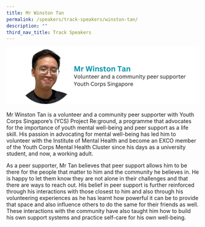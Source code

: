 ```yaml
---
title: Mr Winston Tan
permalink: /speakers/track-speakers/winston-tan/
description: ""
third_nav_title: Track Speakers
---
```

<div style="display: flex; flex-wrap: wrap;">
  <div style="flex-basis: 100%; max-width: 100%;">
    <img alt="track speakers 1" src="/images/SpeakersPhoto/winstontan.png">
  </div>
</div>

Mr Winston Tan is a volunteer and a community peer supporter with Youth Corps Singapore’s (YCS) Project Re:ground, a programme that advocates for the importance of youth mental well-being and peer support as a life skill. His passion in advocating for mental well-being has led him to volunteer with the Institute of Mental Health and become an EXCO member of the Youth Corps Mental Health Cluster since his days as a university student, and now, a working adult.

As a peer supporter, Mr Tan believes that peer support allows him to be there for the people that matter to him and the community he believes in. He is happy to let them know they are not alone in their challenges and that there are ways to reach out. His belief in peer support is further reinforced through his interactions with those closest to him and also through his volunteering experiences as he has learnt how powerful it can be to provide that space and also influence others to do the same for their friends as well. These interactions with the community have also taught him how to build his own support systems and practice self-care for his own well-being.
